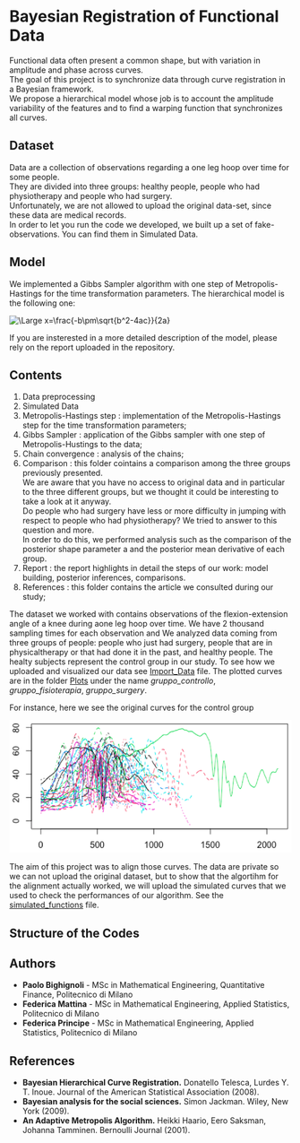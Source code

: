 # Bayesian Registration of Functional Data

Functional data often present a common shape, but with variation in amplitude and phase across curves. <br/>
The goal of this project is to synchronize data through curve registration in a Bayesian framework. <br/>
We propose a hierarchical model whose job is to account the amplitude variability of the features and to find a warping function that synchronizes all curves.

## Dataset 

Data are a collection of observations regarding a one leg hoop over time for some people. <br/>
They are divided into three groups: healthy people, people who had physiotherapy and people who had surgery. <br/>
Unfortunately, we are not allowed to upload the original data-set, since these data are medical records. <br/>
In order to let you run the code we developed, we built up a set of fake-observations. You can find them in Simulated Data. 

## Model 

We implemented a Gibbs Sampler algorithm with one step of Metropolis-Hastings for the time transformation parameters.
The hierarchical model is the following one:

![\Large x=\frac{-b\pm\sqrt{b^2-4ac}}{2a}](https://latex.codecogs.com/svg.latex?\Large&space;x=\frac{-b\pm\sqrt{b^2-4ac}}{2a}) 



If you are insterested in a more detailed description of the model, please rely on the report uploaded in the repository.


## Contents

1. Data preprocessing 
2. Simulated Data 
3. Metropolis-Hastings step : implementation of the Metropolis-Hastings step for the time transformation parameters;
4. Gibbs Sampler : application of the Gibbs sampler with one step of Metropolis-Hustings to the data;
5. Chain convergence : analysis of the chains;
6. Comparison : this folder cointains a comparison among the three groups previously presented. <br/>
We are aware that you have no access to original data and in particular to the three different groups, but we thought it could be interesting to take a look at it anyway. <br/>
Do people who had surgery have less or more difficulty in jumping with respect to people who had physiotherapy? We tried to answer to this question and more.<br/>
In order to do this, we performed analysis such as the comparison of the posterior shape parameter a and the posterior mean derivative of each group.
7. Report : the report highlights in detail the steps of our work: model building, posterior inferences, comparisons.
8. References : this folder contains the article we consulted during our study;


The dataset we worked with contains observations of the flexion-extension angle of a knee during aone leg hoop over time. We have 2 thousand sampling times for each observation and We analyzed data coming from three groups of people: people who just had surgery, people that are in physicaltherapy or that had done it in the past, and healthy people. The healty subjects represent the control group in our study. To see how we uploaded and visualized our data see [Import_Data](https://github.com/PrincipeFederica/Bayesian-Principe-Mattina-Bighignoli/blob/main/Import_data.R) file.
The plotted curves are in the folder [Plots](https://github.com/PrincipeFederica/Bayesian-Principe-Mattina-Bighignoli/tree/main/Plots) under the name *gruppo_controllo*, *gruppo_fisioterapia*, *gruppo_surgery*.

For instance, here we see the original curves for the control group

![alt text](https://github.com/PrincipeFederica/Bayesian-Principe-Mattina-Bighignoli/blob/main/Plots/gruppo_controllo.png)

The aim of this project was to align those curves. The data are private so we can not upload the original dataset, but to show that the algortihm for the alignment actually worked, we will upload the simulated curves that we used to check the performances of our algorithm. See the [simulated_functions](https://github.com/PrincipeFederica/Bayesian-Principe-Mattina-Bighignoli/blob/main/simulated_functions.R) file. 


## Structure of the Codes


## Authors
* **Paolo Bighignoli** - MSc in Mathematical Engineering, Quantitative Finance, Politecnico di Milano
* **Federica Mattina** - MSc in Mathematical Engineering, Applied Statistics, Politecnico di Milano
* **Federica Principe** - MSc in Mathematical Engineering, Applied Statistics, Politecnico di Milano


## References
* **Bayesian Hierarchical Curve Registration.** Donatello Telesca, Lurdes Y. T. Inoue. 
Journal of the American Statistical Association (2008).
* **Bayesian analysis for the social sciences.** Simon Jackman. Wiley, New York (2009).
* **An Adaptive Metropolis Algorithm.** Heikki Haario, Eero Saksman, Johanna Tamminen. Bernoulli Journal (2001).

